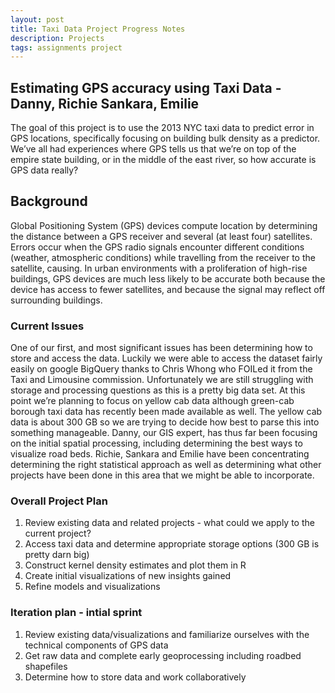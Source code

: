 ```yaml
---
layout: post
title: Taxi Data Project Progress Notes 
description: Projects
tags: assignments project
---
```


## Estimating GPS accuracy using Taxi Data - Danny, Richie Sankara, Emilie

The goal of this project is to use the 2013 NYC taxi data to predict error in GPS locations, specifically focusing on building bulk density as a predictor. We’ve all had experiences where GPS tells us that we’re on top of the empire state building, or in the middle of the east river, so how accurate is GPS data really? 

## Background
Global Positioning System (GPS) devices compute location by determining the distance between a GPS receiver and several (at least four) satellites. Errors occur when the GPS radio signals encounter different conditions (weather, atmospheric conditions) while travelling from the receiver to the satellite, causing. In urban environments with a proliferation of high-rise buildings, GPS devices are much less likely to be accurate both because the device has access to fewer satellites, and because the signal may reflect off surrounding buildings. 

### Current Issues

One of our first, and most significant issues has been determining how to store and access the data. Luckily we were able to access the dataset fairly easily on google BigQuery thanks to Chris Whong who FOILed it from the Taxi and Limousine commission. Unfortunately we are still struggling with storage and processing questions as this is a pretty big data set. At this point we’re planning to focus on yellow cab data although green-cab borough taxi data has recently been made available as well. The yellow cab data is about 300 GB so we are trying to decide how best to parse this into something manageable. Danny, our GIS expert, has thus far been focusing on the initial spatial processing, including determining the best ways to visualize road beds. Richie, Sankara and Emilie have been concentrating determining the right statistical approach as well as determining what other projects have been done in this area that we might be able to incorporate. 

### Overall Project Plan
1. 	Review existing data and related projects - what could we apply to the current project?
2.	Access taxi data and determine appropriate storage options (300 GB is pretty darn big)
3.	Construct kernel density estimates and plot them in R
4.	Create initial visualizations of new insights gained
5.	Refine models and visualizations 

### Iteration plan - intial sprint

1. 	Review existing data/visualizations and familiarize ourselves with the technical components of GPS data
2.	Get raw data and complete early geoprocessing including roadbed shapefiles
3.	Determine how to store data and work collaboratively

